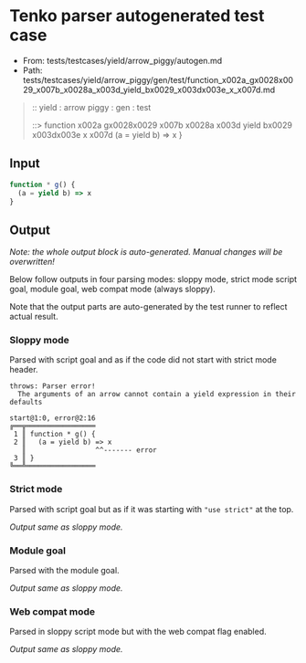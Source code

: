 # Tenko parser autogenerated test case

- From: tests/testcases/yield/arrow_piggy/autogen.md
- Path: tests/testcases/yield/arrow_piggy/gen/test/function_x002a_gx0028x0029_x007b_x0028a_x003d_yield_bx0029_x003dx003e_x_x007d.md

> :: yield : arrow piggy : gen : test
>
> ::> function x002a gx0028x0029 x007b x0028a x003d yield bx0029 x003dx003e x x007d
>            (a = yield b) => x
>          }

## Input


`````js
function * g() {
  (a = yield b) => x
}
`````

## Output

_Note: the whole output block is auto-generated. Manual changes will be overwritten!_

Below follow outputs in four parsing modes: sloppy mode, strict mode script goal, module goal, web compat mode (always sloppy).

Note that the output parts are auto-generated by the test runner to reflect actual result.

### Sloppy mode

Parsed with script goal and as if the code did not start with strict mode header.

`````
throws: Parser error!
  The arguments of an arrow cannot contain a yield expression in their defaults

start@1:0, error@2:16
╔══╦═════════════════
 1 ║ function * g() {
 2 ║   (a = yield b) => x
   ║                 ^^------- error
 3 ║ }
╚══╩═════════════════

`````

### Strict mode

Parsed with script goal but as if it was starting with `"use strict"` at the top.

_Output same as sloppy mode._

### Module goal

Parsed with the module goal.

_Output same as sloppy mode._

### Web compat mode

Parsed in sloppy script mode but with the web compat flag enabled.

_Output same as sloppy mode._
